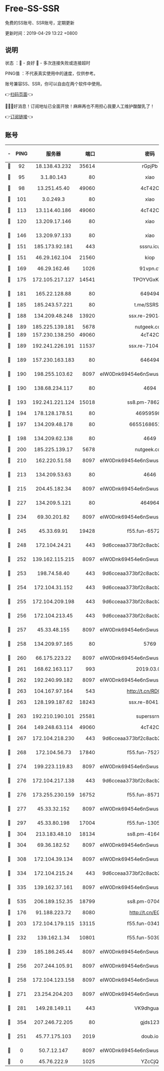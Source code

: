 # Free-SS-SSR

免费的SS账号、SSR账号，定期更新

更新时间：2019-04-29 13:22 +0800

## 说明

状态     ：🙂 - 良好 🙁 - 多次连接失败或连接超时

PING值   ：不代表真实使用中的速度，仅供参考。

账号兼容SS、SSR，你可以自由在两个软件中使用。

👉[扫码页面](https://liesauer.github.io/Free-SS-SSR/)👈

🎉🎉🎉好消息！订阅地址已全面开放！麻麻再也不用担心我要人工维护酸酸乳了！

👉[订阅链接](https://www.liesauer.net/yogurt/subscribe?ACCESS_TOKEN=DAYxR3mMaZAsaqUb)👈

## 账号

|-|PING|服务器|端口|密码|加密方式|区域|
|:----:|:----:|:-----:|-----:|:----:|:----:|:----:|
|🙂|92|18.138.43.232|35614|rGpjPb|rc4-md5|SG|
|🙂|95|3.1.80.143|80|xiao|aes-128-ctr|SG|
|🙂|98|13.251.45.40|49060|4cT42C|chacha20|SG|
|🙂|101|3.0.249.3|80|xiao|aes-128-ctr|SG|
|🙂|113|13.114.40.186|49060|4cT42C|chacha20|JP|
|🙂|120|13.209.17.146|80|xiao|aes-128-ctr|KR|
|🙂|146|13.209.97.133|80|xiao|aes-128-ctr|KR|
|🙂|151|185.173.92.181|443|sssru.icu|rc4-md5|RU|
|🙂|151|46.29.162.104|21560|kiop|aes-128-ctr|RU|
|🙂|169|46.29.162.46|1026|91vpn.cf|rc4-md5|RU|
|🙂|175|172.105.217.127|14541|TPOYVGxKglpi|aes-256-cfb|JP|
|🙂|181|165.22.128.88|80|649494|aes-256-cfb|US|
|🙂|185|185.243.57.221|80|t.me/SSRSUB|rc4-md5|US|
|🙂|188|134.209.48.248|13920|ssx.re-29014599|aes-256-cfb|US|
|🙂|189|185.225.139.181|5678|nutgeek.com|rc4-md5|US|
|🙂|189|157.230.138.250|49060|4cT42C|chacha20|US|
|🙂|189|192.241.226.191|11537|ssx.re-71041987|aes-256-cfb|US|
|🙂|189|157.230.163.183|80|646494|aes-256-cfb|US|
|🙂|190|198.255.103.62|8097|eIW0Dnk69454e6nSwuspv9DmS201tQ0D|aes-256-cfb|US|
|🙂|190|138.68.234.117|80|4694|aes-256-cfb|US|
|🙂|193|192.241.221.124|15018|ss8.pm-78627570|aes-256-cfb|US|
|🙂|194|178.128.178.51|80|469595985|chacha20|US|
|🙂|197|134.209.48.178|80|6655168651651|aes-256-cfb|US|
|🙂|198|134.209.62.138|80|4649|aes-256-cfb|US|
|🙂|200|185.225.139.17|5678|nutgeek.com|rc4-md5|US|
|🙂|210|162.220.51.58|8097|eIW0Dnk69454e6nSwuspv9DmS201tQ0D|aes-256-cfb|US|
|🙂|213|134.209.53.63|80|4646|aes-256-cfb|US|
|🙂|215|204.45.182.34|8097|eIW0Dnk69454e6nSwuspv9DmS201tQ0D|aes-256-cfb|US|
|🙂|227|134.209.5.121|80|464964|aes-256-cfb|US|
|🙂|234|69.30.201.82|8097|eIW0Dnk69454e6nSwuspv9DmS201tQ0D|aes-256-cfb|US|
|🙂|245|45.33.69.91|19428|f55.fun-65720046|aes-256-cfb|US|
|🙂|248|172.104.24.21|443|9d6cceaa373bf2c8acb22e60b6a58be6|aes-256-cfb|US|
|🙂|252|139.162.115.215|8097|eIW0Dnk69454e6nSwuspv9DmS201tQ0D|aes-256-cfb|JP|
|🙂|253|198.74.58.40|443|9d6cceaa373bf2c8acb22e60b6a58be6|aes-256-cfb|US|
|🙂|254|172.104.31.152|443|9d6cceaa373bf2c8acb22e60b6a58be6|aes-256-cfb|US|
|🙂|255|172.104.209.198|443|9d6cceaa373bf2c8acb22e60b6a58be6|aes-256-cfb|US|
|🙂|256|172.104.213.45|443|9d6cceaa373bf2c8acb22e60b6a58be6|aes-256-cfb|US|
|🙂|257|45.33.48.155|8097|eIW0Dnk69454e6nSwuspv9DmS201tQ0D|aes-256-cfb|US|
|🙂|258|134.209.97.165|80|5769|aes-256-cfb|SG|
|🙂|260|66.175.223.22|8097|eIW0Dnk69454e6nSwuspv9DmS201tQ0D|aes-256-cfb|US|
|🙂|261|168.62.163.117|993|2019.03.07|rc4-md5|US|
|🙂|262|192.240.99.182|8097|eIW0Dnk69454e6nSwuspv9DmS201tQ0D|aes-256-cfb|US|
|🙂|263|104.167.97.164|543|http://t.cn/RD0D7sx|rc4-md5|CA|
|🙂|263|128.199.187.62|18243|ssx.re-80413922|aes-256-cfb|SG|
|🙂|263|192.210.190.101|25581|superssrnet|aes-256-cfb|US|
|🙂|264|149.248.63.114|49060|4cT42C|chacha20|CA|
|🙂|267|172.104.218.230|443|9d6cceaa373bf2c8acb22e60b6a58be6|aes-256-cfb|US|
|🙂|268|172.104.56.73|17840|f55.fun-75279509|aes-256-cfb|SG|
|🙂|274|199.223.119.83|8097|eIW0Dnk69454e6nSwuspv9DmS201tQ0D|aes-256-cfb|US|
|🙂|276|172.104.217.138|443|9d6cceaa373bf2c8acb22e60b6a58be6|aes-256-cfb|US|
|🙂|276|173.255.230.159|16752|f55.fun-85712456|aes-256-cfb|US|
|🙂|277|45.33.32.152|8097|eIW0Dnk69454e6nSwuspv9DmS201tQ0D|aes-256-cfb|US|
|🙂|297|45.33.80.198|17004|f55.fun-13055588|aes-256-cfb|US|
|🙂|304|213.183.48.10|18134|ss8.pm-41643854|rc4-md5|RU|
|🙂|304|69.36.182.52|8097|eIW0Dnk69454e6nSwuspv9DmS201tQ0D|aes-256-cfb|US|
|🙂|308|172.104.39.134|8097|eIW0Dnk69454e6nSwuspv9DmS201tQ0D|aes-256-cfb|SG|
|🙂|334|172.104.215.24|443|9d6cceaa373bf2c8acb22e60b6a58be6|aes-256-cfb|US|
|🙂|335|139.162.37.161|8097|eIW0Dnk69454e6nSwuspv9DmS201tQ0D|aes-256-cfb|SG|
|🙂|535|206.189.152.35|18799|ss8.pm-07046338|aes-256-cfb|SG|
|🙂|176|91.188.223.72|8080|http://t.cn/EGJIyrl|rc4-md5|RU|
|🙂|203|172.104.179.115|13115|f55.fun-03417536|aes-256-cfb|SG|
|🙂|232|139.162.1.34|10801|f55.fun-50393823|aes-256-cfb|SG|
|🙂|239|185.186.245.44|8097|eIW0Dnk69454e6nSwuspv9DmS201tQ0D|aes-256-cfb|NL|
|🙂|256|207.244.105.91|8097|eIW0Dnk69454e6nSwuspv9DmS201tQ0D|aes-256-cfb|US|
|🙂|258|172.104.123.158|8097|eIW0Dnk69454e6nSwuspv9DmS201tQ0D|aes-256-cfb|JP|
|🙂|271|23.254.204.203|8097|eIW0Dnk69454e6nSwuspv9DmS201tQ0D|aes-256-cfb|US|
|🙂|281|149.28.149.11|443|VK9dhgualsL|aes-256-cfb|SG|
|🙂|354|207.246.72.205|80|gjds123|aes-256-cfb|US|
|🙁|251|45.77.175.103|2019|doub.io|aes-128-ctr|SG|
|🙁|0|50.7.12.147|8097|eIW0Dnk69454e6nSwuspv9DmS201tQ0D|aes-256-cfb|BR|
|🙁|0|45.76.222.9|1025|YZcCjQ|rc4-md5|JP|
